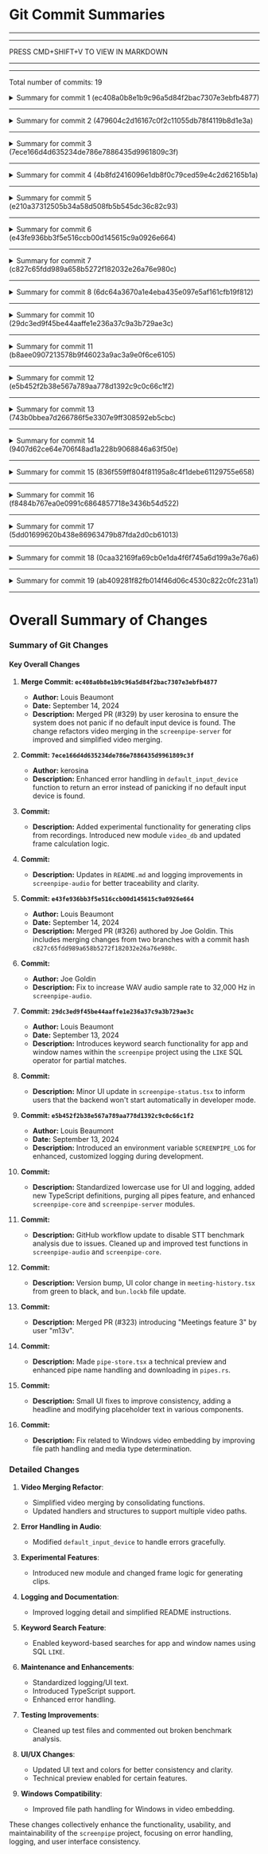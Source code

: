 # Git Commit Summaries

-----------------------------------------------------------------------
-----------------------------------------------------------------------
 
PRESS CMD+SHIFT+V TO VIEW IN MARKDOWN
 
_______________________________________________________________________
-----------------------------------------------------------------------
Total number of commits: 19

<details>
<summary>Summary for commit 1 (ec408a0b8e1b9c96a5d84f2bac7307e3ebfb4877)</summary>

The commit `ec408a0b8e1b9c96a5d84f2bac7307e3ebfb4877` is a merge commit authored by Louis Beaumont. It merges a pull request (#329) by the user kerosina. The primary change introduced by this merge ensures that the system does not panic if the host computer lacks a default input device. The commit was made on September 14, 2024.
</details>

------------------------------------------------------------------------

<details>
<summary>Summary for commit 2 (479604c2d16167c0f2c11055db78f4119b8d1e3a)</summary>

This Git commit mainly involves refactoring how video merging is handled within the `screenpipe-server` application by consolidating several separate functions and simplifying related processes.

Key changes include:

1. **Refactoring Video Merging Endpoint**:
   - The `merge_frames_from_video` function and its associated request and response structures have been replaced with `merge_videos`, simplifying the merge operation to handle multiple video paths.
   - This includes changes in `screenpipe-server/src/server.rs` and `screenpipe-server/src/video_utils.rs`.

2. **Update to Merge Handler**:
   - The `merge_frames_handler` function within `screenpipe-server/src/server.rs` has been updated to call `merge_videos` instead of `merge_frames_from_video`.
   - This handler now accepts a `MergeVideosRequest` and returns a `MergeVideosResponse`.

3. **Shell Script Changes**:
   - The example shell script has been updated to incorporate changes in how video search and merging are handled.
   - The script now gathers multiple video paths from several search responses and constructs a JSON payload for merging videos.

4. **Removed Frame Merging Logic**:
   - Removed detailed logic for extracting specific frames and merging them (e.g., `extract_frame_ranges`, `merge_frames_into_video`) from `screenpipe-server/src/video_utils.rs`.

5. **Improved Logging**:
   - Reduced log levels from `info` to `debug` for some non-critical messages and changed wording for consistency, such as using lowercase for errors.

6. **Simplification in File Handling**:
   - Simplified how temporary files and paths are handled during merging operations.
   - Improved error handling and file cleanup post-merge operations.

Overall, these changes enhance the video merging functionality by making it more straightforward and easier to manage, focusing on merging entire videos rather than specific frames.
</details>

------------------------------------------------------------------------

<details>
<summary>Summary for commit 3 (7ece166d4d635234de786e7886435d9961809c3f)</summary>

In commit `7ece166d4d635234de786e7886435d9961809c3f`, the author `kerosina` updated the `core.rs` file in the `screenpipe-audio/src` directory. The change specifically enhances the `default_input_device` function by adding error handling. Instead of unwrapping the `default_input_device` (which would panic if there is no default input device), it now returns an error with the message "No default input device detected" if there is no default input device available.
</details>

------------------------------------------------------------------------

<details>
<summary>Summary for commit 4 (4b8fd2416096e1db8f0c79ced59e4c2d62165b1a)</summary>

This commit by Louis Beaumont introduces new experimental functionality for the Screenpipe server to generate clips from recordings. Here are the main changes:

1. **Cargo.toml**:
   - Added the `uuid` dependency.

2. **src/cli.rs**:
   - Adjusted the default fps value for `macOS` from 0.2 to 0.5.
   - Changed the default `video_chunk_duration` from 30 to 60 seconds.

3. **src/lib.rs**:
   - Introduced a new module: `video_db`.

4. **src/server.rs**:
   - Added a handler for merging frames: `merge_frames_handler`.
   - Introduced a new route `/experimental/frames/merge`.

5. **src/video.rs**:
   - Changed frame calculation logic from `round()` to `ceil()`.

6. **New File: video_db.rs**:
   - Added new database query methods for fetching video frames and ordered video sequences.

7. **src/video_utils.rs**:
   - Numerous changes including introducing `MergeFramesRequest` and `MergeFramesResponse` structs.
   - Added functions to merge frames from video, check file accessibility, calculate frame ranges, and extract frames.
   - Introduced logic to merge extracted frames into a new video file.

8. **Other Noteworthy Changes**:
   - Enhanced logging and error handling.
   - Added functions for generating an output video from selected frames using temporary directories.

The update includes several necessary utilities and routing for creating video clips by merging frames from recordings, making the feature experimental and intended for further development.
</details>

------------------------------------------------------------------------

<details>
<summary>Summary for commit 5 (e210a37312505b34a58d508fb5b545dc36c82c93)</summary>

This commit, authored by Louis Beaumont, contains two primary changes:

1. **README.md Updates**:
   - Removed instructions related to the experimental Apple native OCR and the option to use the Unstructured.io cloud OCR engine.
   - Simplified sections on disabling audio recording and using a cloud engine for audio transcription.

2. **Code Enhancements in `screenpipe-audio`**:
   - Code refactor to improve audio logging details, notably by adding `device` context to various log messages for better traceability.
   - Adjustments in the `record_and_transcribe` function to specify the data type being cast in the `extend_from_slice` method.
   - Enhanced `transcribe_with_deepgram` to include the audio device in the logging output, making the logs more descriptive regarding the device being used.
   - Additional detailed logging in the `stt` function for significant events like resampling, filtering non-speech segments, and various steps in the transcription process.

These changes aim to improve readability, logging clarity, and overall maintainability of the project.
</details>

------------------------------------------------------------------------

<details>
<summary>Summary for commit 6 (e43fe936bb3f5e516ccb00d145615c9a0926e664)</summary>

In this commit, Louis Beaumont merged a pull request (#326) from the user "joegoldin" into the main branch. The commit ID for this merge is `e43fe936bb3f5e516ccb00d145615c9a0926e664`, and it combines changes from the parent commits `29dc3ed` and `c827c65`. This merge was completed on September 14, 2024.
</details>

------------------------------------------------------------------------

<details>
<summary>Summary for commit 7 (c827c65fdd989a658b5272f182032e26a76e980c)</summary>

This commit (c827c65fdd989a658b5272f182032e26a76e980c) is a merge commit performed by Joe Goldin on September 13, 2024. It indicates that changes from the 'main' branch of the 'mediar-ai' repository have been merged into the current 'main' branch. The merge involves integrating the contents from two branches: one identified by commit 6dc64a3 and the other by commit 29dc3ed.
</details>

------------------------------------------------------------------------

<details>
<summary>Summary for commit 8 (6dc64a3670a1e4eba435e097e5af161cfb19f812)</summary>

This Git commit, authored by Joe Goldin, addresses a fix related to the WAV audio sample rate. The change updates the sample rate of an audio transcription function in the `stt.rs` file within the `screenpipe-audio` project. Specifically, the sample rate has been adjusted from 16,000 Hz to 32,000 Hz in the `transcribe_with_deepgram` function. This update was cherry-picked from a previous commit identified by hash `0aa78116cb2343f72de288746e778073b0641094`.
</details>

------------------------------------------------------------------------

<details>
<summary>Summary for commit 10 (29dc3ed9f45be44aaffe1e236a37c9a3b729ae3c)</summary>

The commit `29dc3ed9f45be44aaffe1e236a37c9a3b729ae3c`, authored by Louis Beaumont on September 13, 2024, introduces a new feature that enables keyword searches for app names and window names within the `screenpipe` project. The following changes were made:

1. **Version Update**:
   - The version in `screenpipe-app-tauri/src-tauri/Cargo.toml` was updated from `0.2.37` to `0.2.38`.

2. **Database Query Enhancement**:
   - In `screenpipe-server/src/db.rs`, adjustments were made to the way `app_name` and `window_name` parameters are handled in SQL queries.
   - The specific SQL logic was changed from using strict equality checks (`=`) to partial matches using the `LIKE` operator, enabling more flexible keyword-based searches:
     - From: `ocr_text.app_name = ?` and `ocr_text.window_name = ?`
     - To: `ocr_text.app_name LIKE '%' || ? || '%'` and `ocr_text.window_name LIKE '%' || ? || '%'`
   - These changes impact two functions within the `DatabaseManager` implementation, enhancing their ability to perform case-insensitive partial matches on the `app_name` and `window_name` fields.
</details>

------------------------------------------------------------------------

<details>
<summary>Summary for commit 11 (b8aee0907213578b9f46023a9ac3a9e0f6ce6105)</summary>

The commit made a small UI change in the `screenpipe-status.tsx` file within the `screenpipe-app-tauri/components` directory. Specifically, the change involved updating the text within a paragraph in the `DevModeSettings` component to include additional information. The updated text now informs users that in developer mode, the backend won't automatically start when the app is launched. This change was authored by Louis Beaumont on September 13, 2024.
</details>

------------------------------------------------------------------------

<details>
<summary>Summary for commit 12 (e5b452f2b38e567a789aa778d1392c9c0c66c1f2)</summary>

**Commit Summary:**

- **Commit ID:** e5b452f2b38e567a789aa778d1392c9c0c66c1f2
- **Author:** Louis Beaumont <louis.beaumont@gmail.com>
- **Date:** Fri Sep 13 17:32:47 2024 -0700
- **Type:** Feature
- **Description:** Introduced an environment variable to enhance logging for development purposes.

**Changes Made:**

1. **Updated Imports:**
   - Added the `env` module to the imports in `screenpipe-server/src/bin/screenpipe-server.rs`.

2. **Enhanced Logging Functionality:**
   - Modified the logging setup to include the ability to customize log levels for specific modules using the `SCREENPIPE_LOG` environment variable.
   - Added parsing logic to read directives from the `SCREENPIPE_LOG` environment variable and apply them to the logging filter.
   - Improved guidance with example usage comments:
     - `SCREENPIPE_LOG=screenpipe_audio=debug ./screenpipe`
     - `SCREENPIPE_LOG=screenpipe_audio=debug,screenpipe_vision=trace ./screenpipe`

3. **Adjusted Existing Log Directives:**
   - Removed the hardcoded `external_cloud_integrations=debug` directive from the logger setup.

This commit enhances the logging flexibility, allowing developers to dynamically set log levels for different modules via environment variables, improving the debugging and development process.
</details>

------------------------------------------------------------------------

<details>
<summary>Summary for commit 13 (743b0bbea7d266786f5e3307e9ff308592eb5cbc)</summary>

This Git commit includes various changes across multiple files, mainly focusing on standardizing lowercase usage for UI and logging texts, adding new TypeScript definitions, introducing a new feature to purge all pipes, and making extensive tweaks to the `screenpipe-core` and `screenpipe-server` modules. Below are the key changes:

1. **CONTRIBUTING.md**:
   - Added a new rule to always use lowercase for logging and UI.

2. **TypeScript Changes**:
   - Added a new TypeScript definition file (`screenpipe.d.ts`) for globally declaring various utilities and environment variables.
   - Added a new `tsconfig.json` for TypeScript compiler options specific to a TypeScript example project.

3. **Rust Changes**:
   - **screenpipe-core**:
     - Added `dirs` dependency (version `5.0.0`) to `Cargo.toml`.
     - Removed commented-out code related to checking if a pipe is enabled.
     - Set additional environment variables like `HOME`, `CURRENT_DIR`, `TEMP_DIR`, and `PIPE_FILE`.
     - Improved error handling and logging, ensuring errors do not crash `screenpipe` but might disable broken pipes.

   - **screenpipe-server**:
     - Made all logging and UI messages lowercase.
     - Added a new command (`Purge`) in `cli.rs` to allow purging all pipes.
     - Implemented the `purge_pipes` method in `pipe_manager.rs` to delete all pipes.

Overall, the changes emphasize consistent lowercase usage in user interfaces and logging, the introduction of TypeScript support, enhanced error handling, and the new capability to purge all pipes.
</details>

------------------------------------------------------------------------

<details>
<summary>Summary for commit 14 (9407d62ce64e706f48ad1a228b9068846a63f50e)</summary>

The commit made by Louis Beaumont on September 13, 2024, includes the following changes:

1. **GitHub Workflow Update**:
   - In the `.github/workflows/benchmark.yml` file, the section for analyzing STT (Speech-to-Text) benchmarks has been commented out. This section included configurations for running the `benchmark-action/github-action-benchmark` GitHub action to analyze STT benchmarks. The commenting out signifies that this feature is currently broken and is temporarily disabled.

2. **Test Modifications**:
   - In the `screenpipe-audio/tests/core_tests.rs` file:
     - Removed the `test_speech_to_text` test function which previously included a comprehensive test for loading an audio file and performing speech-to-text conversion with Whisper Model and WebRtcVad.
     - In the `test_record_and_transcribe` test functions, various improvements and cleanups were made, like removing unnecessary parameters from function calls and correcting assertions to check the length of audio data instead of output path.

   - In the `screenpipe-core/tests/pipes_test.rs` file:
     - Removed the `test_download_pipe_raw_file` test function which tested the downloading of a raw file from a given URL into a temporary directory and verified the presence of certain files (`main.ts`, `main.js`, `pipe.ts`, or `pipe.js`).

These changes are summarized by the commit message "fix tests," indicating a general improvement and cleanup of the test suite.
</details>

------------------------------------------------------------------------

<details>
<summary>Summary for commit 15 (836f559ff804f81195a8c4f1debe61129755e658)</summary>

This commit by Louis Beaumont includes the following changes:

1. **Version bump**: The version number in `Cargo.toml` is incremented from `0.2.36` to `0.2.37`.
   
2. **Text color change in meeting-history.tsx**: The color of a div element indicating a live meeting in the `meeting-history.tsx` file has been changed from green (`text-green-500`) to black (`text-black`).

3. **Update to `bun.lockb`**: The binary file `bun.lockb` has been modified, but specific changes are not detailed due to the binary nature of the file.
</details>

------------------------------------------------------------------------

<details>
<summary>Summary for commit 16 (f8484b767ea0e0991c6864857718e3436b54d522)</summary>

This commit merges a pull request (#323) into the main branch. The pull request, contributed by a user named "m13v," introduces "Meetings feature 3." Louis Beaumont is the author who performed the merge on September 13, 2024.
</details>

------------------------------------------------------------------------

<details>
<summary>Summary for commit 17 (5dd01699620b438e86963479b87fda2d0cb61013)</summary>

### Summary of Git Changes

#### Commit Overview
- **Commit Hash**: 5dd01699620b438e86963479b87fda2d0cb61013
- **Author**: Louis Beaumont
- **Date**: Fri Sep 13 14:45:42 2024 -0700
- **Message**: "make pipe store technical preview only for now"

#### Changes in `pipe-store.tsx`
- **Modified Behavior**: The pipe store feature is restricted to a technical preview.
- **Details**:
  - Commented out or removed references to UI elements like `FeatureRequestLink`, certain console logs, and parts of the dialog header related to pipe functionality.
  - Added a centered message in the dialog stating that pipes must be enabled using `screenpipe pipe` commands or `/pipes` API.
  - Included a GitHub link for more examples.

#### Changes in `pipes.rs`
- **Modified Behavior**: Enhancements around pipe name handling and downloading pipes.
- **Details**:
  - Introduced a `sanitize_pipe_name` function using a regex to clean pipe names.
  - Updated logic to use sanitized pipe names when downloading GitHub folders or single files.
  - Enhanced error handling and sanitization for different pipe sources.

#### Changes in `screenpipe-server.rs`
- **Modified Behavior**: Improved display of monitors and audio devices in the server's output.
- **Details**:
  - Removed old print statement for monitor IDs.
  - Added detailed sections for both monitors and pipes, ensuring the output displays up to five items, with a count of additional items if more than five exist.
  - Enhanced visibility of available monitors and pipes, including status indicators for enabled/disabled pipes.
</details>

------------------------------------------------------------------------

<details>
<summary>Summary for commit 18 (0caa32169fa69cb0e1da4f6f745a6d199a3e76a6)</summary>

The commit with hash `0caa32169fa69cb0e1da4f6f745a6d199a3e76a6` authored by Louis Beaumont on September 13, 2024, includes small UI fixes in the project. Specifically:

1. **File `app/page.tsx`:**
   - Modified the component rendering logic: Added a headline "where pixels become magic" above the `SearchChat` component when certain conditions (`settings.useOllama` or `settings.openaiApiKey`) are met.

2. **File `components/search-chat.tsx`:**
   - Removed the headline "where pixels become magic" from within the `SearchChat` component.
   - Changed the placeholder text from "Ask a question about the results..." to "ask a question about the results..." to ensure consistent casing.
   - Updated tooltip content text to have lowercase for consistent styling: "Content exceeds 30k tokens..." changed to "content exceeds 30k tokens...".

These changes focus on improving the user interface's consistency and presentation.
</details>

------------------------------------------------------------------------

<details>
<summary>Summary for commit 19 (ab409281f82fb014f46d06c4530c822c0fc231a1)</summary>

### Summary of Git Changes

#### Commit Details
- **Commit:** `ab409281f82fb014f46d06c4530c822c0fc231a1`
- **Author:** Louis Beaumont
- **Date:** Fri Sep 13 14:20:32 2024 -0700
- **Message:** Try to fix Windows video embedding

#### Modified Files
1. `screenpipe-app-tauri/components/video.tsx`
2. `screenpipe-server/src/db.rs`

### Changes in `video.tsx`
1. **Imports Removed:**
   - `Button` from `./ui/button`
   - `Link` from `lucide-react`

2. **Sanitize File Path Function:**
   - Added a replacement to convert Windows backslashes (`\`) to forward slashes (`/`).

3. **Mime Type Function Added:**
   - `getMimeType`: Determines file type based on extension for better handling of media files.

4. **Load Media Function Update:**
   - Updated to use the new `getMimeType` function instead of hardcoding the mime type as `audio/mpeg` or `video/mp4`.

### Changes in `db.rs`
1. **Removed Debug Print Statements:**
   - Lines that printed the search progress and results length during audio search were deleted for cleaner code without debug information.

These changes are primarily focused on improving file path handling and media type determination in the Tauri component and cleanup of the server's database-related debug print statements. This should aid functionality, particularly for Windows, and ensure cleaner, more efficient logging and debugging in the server code.
</details>

------------------------------------------------------------------------

# Overall Summary of Changes

### Summary of Git Changes

#### Key Overall Changes
1. **Merge Commit: `ec408a0b8e1b9c96a5d84f2bac7307e3ebfb4877`**
   - **Author:** Louis Beaumont
   - **Date:** September 14, 2024
   - **Description:** Merged PR (#329) by user kerosina to ensure the system does not panic if no default input device is found. The change refactors video merging in the `screenpipe-server` for improved and simplified video merging.

2. **Commit: `7ece166d4d635234de786e7886435d9961809c3f`**
   - **Author:** kerosina
   - **Description:** Enhanced error handling in `default_input_device` function to return an error instead of panicking if no default input device is found.

3. **Commit:**
   - **Description:** Added experimental functionality for generating clips from recordings. Introduced new module `video_db` and updated frame calculation logic.

4. **Commit:**
   - **Description:** Updates in `README.md` and logging improvements in `screenpipe-audio` for better traceability and clarity.

5. **Commit: `e43fe936bb3f5e516ccb00d145615c9a0926e664`**
   - **Author:** Louis Beaumont
   - **Date:** September 14, 2024
   - **Description:** Merged PR (#326) authored by Joe Goldin. This includes merging changes from two branches with a commit hash `c827c65fdd989a658b5272f182032e26a76e980c`.

6. **Commit:**
   - **Author:** Joe Goldin
   - **Description:** Fix to increase WAV audio sample rate to 32,000 Hz in `screenpipe-audio`.

7. **Commit: `29dc3ed9f45be44aaffe1e236a37c9a3b729ae3c`**
   - **Author:** Louis Beaumont
   - **Date:** September 13, 2024
   - **Description:** Introduces keyword search functionality for app and window names within the `screenpipe` project using the `LIKE` SQL operator for partial matches.

8. **Commit:**
   - **Description:** Minor UI update in `screenpipe-status.tsx` to inform users that the backend won't start automatically in developer mode.

9. **Commit: `e5b452f2b38e567a789aa778d1392c9c0c66c1f2`**
   - **Author:** Louis Beaumont
   - **Date:** September 13, 2024
   - **Description:** Introduced an environment variable `SCREENPIPE_LOG` for enhanced, customized logging during development.

10. **Commit:**
    - **Description:** Standardized lowercase use for UI and logging, added new TypeScript definitions, purging all pipes feature, and enhanced `screenpipe-core` and `screenpipe-server` modules.

11. **Commit:**
    - **Description:** GitHub workflow update to disable STT benchmark analysis due to issues. Cleaned up and improved test functions in `screenpipe-audio` and `screenpipe-core`.

12. **Commit:**
    - **Description:** Version bump, UI color change in `meeting-history.tsx` from green to black, and `bun.lockb` file update.

13. **Commit:**
    - **Description:** Merged PR (#323) introducing "Meetings feature 3" by user "m13v".

14. **Commit:**
    - **Description:** Made `pipe-store.tsx` a technical preview and enhanced pipe name handling and downloading in `pipes.rs`.

15. **Commit:**
    - **Description:** Small UI fixes to improve consistency, adding a headline and modifying placeholder text in various components.

16. **Commit:**
    - **Description:** Fix related to Windows video embedding by improving file path handling and media type determination.

### Detailed Changes
1. **Video Merging Refactor**:
   - Simplified video merging by consolidating functions.
   - Updated handlers and structures to support multiple video paths.

2. **Error Handling in Audio**:
   - Modified `default_input_device` to handle errors gracefully.
   
3. **Experimental Features**:
   - Introduced new module and changed frame logic for generating clips.

4. **Logging and Documentation**:
   - Improved logging detail and simplified README instructions.

5. **Keyword Search Feature**:
   - Enabled keyword-based searches for app and window names using SQL `LIKE`.

6. **Maintenance and Enhancements**:
   - Standardized logging/UI text.
   - Introduced TypeScript support.
   - Enhanced error handling.
   
7. **Testing Improvements**:
   - Cleaned up test files and commented out broken benchmark analysis.

8. **UI/UX Changes**:
   - Updated UI text and colors for better consistency and clarity.
   - Technical preview enabled for certain features.

9. **Windows Compatibility**:
   - Improved file path handling for Windows in video embedding.
   
These changes collectively enhance the functionality, usability, and maintainability of the `screenpipe` project, focusing on error handling, logging, and user interface consistency.
